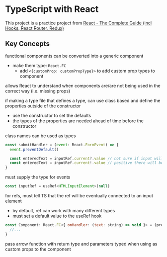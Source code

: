 # TypeScript with React

This project is a practice project from [React - The Complete Guide (incl Hooks, React Router, Redux)](https://www.udemy.com/course/react-the-complete-guide-incl-redux/)

## Key Concepts

functional components can be converted into a generic component
- make them type: `React.FC`
  - add `<{customProp: customPropType}>` to add custom prop types to component

allows React to understand when components are/are not being used in the correct way (i.e. missing props)

if making a type file that defines a type, can use class based and define the properties outside of the constructor
- use the constructor to set the defaults
- the types of the properties are needed ahead of time before the constructor

class names can be used as types

```js
const submitHandler = (event: React.FormEvent) => {
  event.preventDefault()

  const enteredText = inputRef.current?.value // not sure if input will be connected to anything
  const enteredText = inputRef.current!.value // positive there will be a non-null value attached to the element
}
```
must supply the type for events

```js
const inputRef = useRef<HTMLInputElement>(null)
```
for refs, must tell TS that the ref will be eventually connected to an input element
- by default, ref can work with many different types
- must set a default value to the useRef hook

```js
const Component: React.FC<{ onHandler: (text: string) => void }> = (props) { 
  //... 
}
```
pass arrow function with return type and parameters typed when using as custom props to the component

